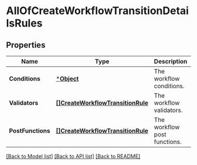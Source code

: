 # AllOfCreateWorkflowTransitionDetailsRules

## Properties
Name | Type | Description | Notes
------------ | ------------- | ------------- | -------------
**Conditions** | [***Object**](.md) | The workflow conditions. | [optional] [default to null]
**Validators** | [**[]CreateWorkflowTransitionRule**](CreateWorkflowTransitionRule.md) | The workflow validators. | [optional] [default to null]
**PostFunctions** | [**[]CreateWorkflowTransitionRule**](CreateWorkflowTransitionRule.md) | The workflow post functions. | [optional] [default to null]

[[Back to Model list]](../README.md#documentation-for-models) [[Back to API list]](../README.md#documentation-for-api-endpoints) [[Back to README]](../README.md)

